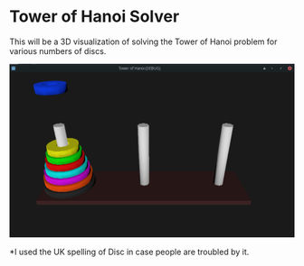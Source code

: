 # Tower of Hanoi Solver



This will be a 3D visualization of solving the Tower of Hanoi problem for various numbers of discs.

![Tower of Hanoi](Screenshot_.png)

*I used the UK spelling of Disc in case people are troubled by it.
